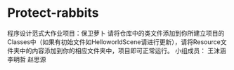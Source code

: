 # Protect-rabbits
程序设计范式大作业项目：保卫萝卜
请将仓库中的类文件添加到你所建立项目的Classes中（如果有初始文件如HelloworldScene请进行更新），请将Resource文件夹中的内容添加到你的相应文件夹中，项目即可正常运行。
小组成员：
王沫涵 李明哲 赵思源
